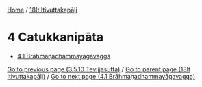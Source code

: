 
[Home](/) / [18It Itivuttakapāḷi](/tipitaka/18It.md)

# 4 Catukkanipāta

* [4.1 Brāhmaṇadhammayāgavagga](/tipitaka/18It/4/4.1.md)

[Go to previous page (3.5.10 Tevijjasutta)](/tipitaka/18It/3/3.5/3.5.10.md) / [Go to parent page (18It Itivuttakapāḷi)](/tipitaka/18It/0.md) / [Go to next page (4.1 Brāhmaṇadhammayāgavagga)](/tipitaka/18It/4/4.1.md)


